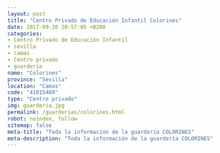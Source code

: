 ```yaml
---
layout: post
title: "Centro Privado de Educación Infantil Colorines"
date: 2017-09-20 20:57:05 +0200
categories:
- Centro Privado de Educación Infantil
- sevilla
- camas
- Centro privado
- guarderia
name: "Colorines"
province: "Sevilla"
location: "Camas"
code: "41015469"
type: "Centro privado"
img: guarderia.jpg
permalink: /guarderias/colorines.html
robot: noindex, follow
sitemap: false
meta-title: "Toda la información de la guardería COLORINES"
meta-description: "Toda la información de la guardería COLORINES"
---
```

